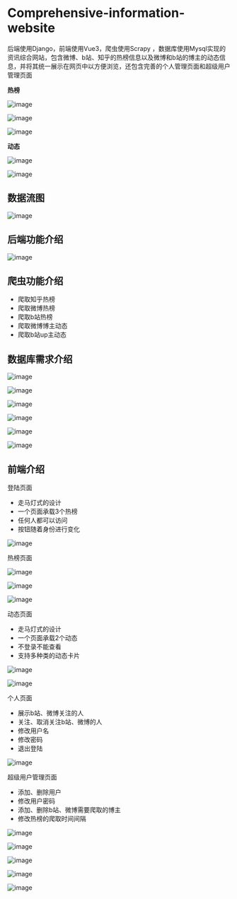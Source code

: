 # Comprehensive-information-website

后端使用Django，前端使用Vue3，爬虫使用Scrapy ，数据库使用Mysql实现的资讯综合网站，包含微博、b站、知乎的热榜信息以及微博和b站的博主的动态信息，并将其统一展示在网页中以方便浏览，还包含完善的个人管理页面和超级用户管理页面

**热榜**

![image](https://user-images.githubusercontent.com/65942634/233374822-07b57074-534e-4520-9d3f-c005ef808d53.png)

![image](https://user-images.githubusercontent.com/65942634/233374836-027f9cfc-a2ac-40a2-b933-507c3443f191.png)

![image](https://user-images.githubusercontent.com/65942634/233374851-25fb5290-5e92-444f-b4f8-506860081e26.png)

**动态**

![image](https://user-images.githubusercontent.com/65942634/233374925-f3dace28-e54e-4706-abab-e6e891eccbbc.png)

![image](https://user-images.githubusercontent.com/65942634/233374938-78c1c69f-17db-4c5a-a3a7-e0df5ccb8fca.png)

## 数据流图

![image](https://user-images.githubusercontent.com/65942634/233379040-78dba2f9-ad50-4145-8cff-29f7365d737a.png)

## 后端功能介绍

![image](https://user-images.githubusercontent.com/65942634/233377275-b337afb7-a69b-42a2-ad48-d2ad1f7f6ff6.png)

## 爬虫功能介绍

* 爬取知乎热榜
* 爬取微博热榜
* 爬取b站热榜
* 爬取微博博主动态
* 爬取b站up主动态

## 数据库需求介绍

![image](https://user-images.githubusercontent.com/65942634/233377666-5d6919d7-1875-417c-affa-895b993ebaa8.png)

![image](https://user-images.githubusercontent.com/65942634/233377676-c68942d1-5db3-4b83-a10e-70adf33633f5.png)

![image](https://user-images.githubusercontent.com/65942634/233377701-9cdfccc0-6abd-4236-93e6-c8f9496d4b80.png)

![image](https://user-images.githubusercontent.com/65942634/233377713-565936df-9451-4f7f-a076-903fd6f579ef.png)

![image](https://user-images.githubusercontent.com/65942634/233377724-cdd09fd2-582c-48d1-9a06-075479a50bf3.png)

![image](https://user-images.githubusercontent.com/65942634/233378930-d5e47f1a-df94-4707-a167-592efbfed134.png)


## 前端介绍

登陆页面

* 走马灯式的设计
* 一个页面承载3个热榜
* 任何人都可以访问
* 按钮随着身份进行变化

![image](https://user-images.githubusercontent.com/65942634/233377901-7c445465-35ab-4515-ae02-b0af3577499f.png)

热榜页面

![image](https://user-images.githubusercontent.com/65942634/233377965-f8adb582-e8e4-4541-8789-ffb408ef9340.png)

![image](https://user-images.githubusercontent.com/65942634/233377975-910e5e7a-c5c0-4321-b13e-3ef3f2973bac.png)

![image](https://user-images.githubusercontent.com/65942634/233377993-c94a9c7c-02fc-4bce-971d-e124758512e5.png)

动态页面

* 走马灯式的设计
* 一个页面承载2个动态
* 不登录不能查看
* 支持多种类的动态卡片

![image](https://user-images.githubusercontent.com/65942634/233378078-9053361b-5bd4-48ac-a120-2dd7fd2ce883.png)

![image](https://user-images.githubusercontent.com/65942634/233378097-c7bae3c8-ac15-4893-8bd3-ba4c77b07bfb.png)

个人页面

* 展示b站、微博关注的人
* 关注、取消关注b站、微博的人
* 修改用户名
* 修改密码
* 退出登陆

![image](https://user-images.githubusercontent.com/65942634/233378301-c3f5f5fb-5ba4-4424-b499-2f4dadc88643.png)

超级用户管理页面

* 添加、删除用户
* 修改用户密码
* 添加、删除b站、微博需要爬取的博主
* 修改热榜的爬取时间间隔

![image](https://user-images.githubusercontent.com/65942634/233378561-609fdcad-85e7-4bb9-bbdd-f7c5e54d0ef8.png)

![image](https://user-images.githubusercontent.com/65942634/233378577-4d5c61c6-c8ca-40d0-b395-db0b900a53d1.png)

![image](https://user-images.githubusercontent.com/65942634/233378599-f82e1c2e-d3c1-40d1-bc48-b4f6b94b022a.png)

![image](https://user-images.githubusercontent.com/65942634/233378617-d4b16509-1ed5-4fd0-b641-76f797008531.png)

![image](https://user-images.githubusercontent.com/65942634/233378632-20044db6-834b-4d4d-a707-d60c63e3a1dc.png)

